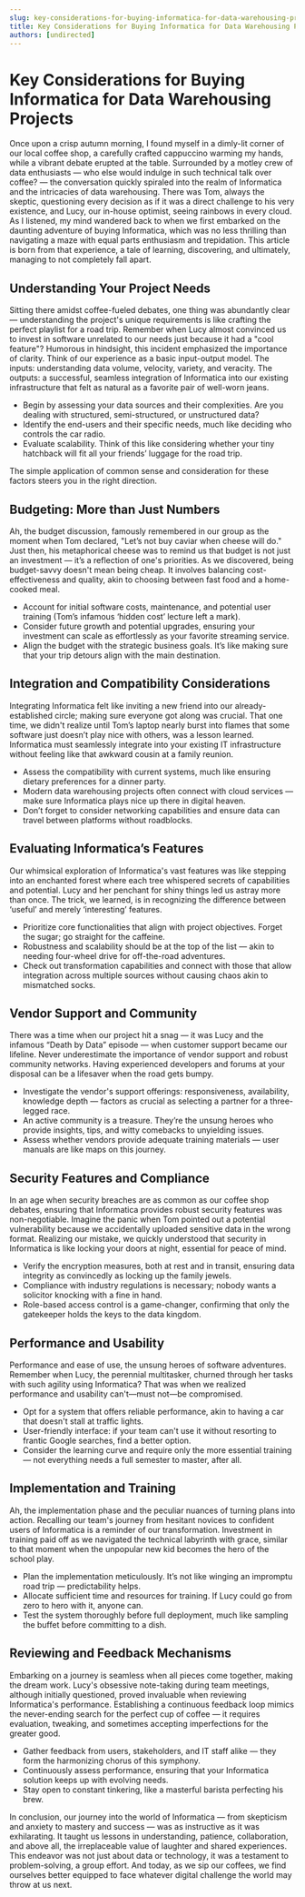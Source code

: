 ```yaml
---
slug: key-considerations-for-buying-informatica-for-data-warehousing-projects
title: Key Considerations for Buying Informatica for Data Warehousing Projects
authors: [undirected]
---
```



# Key Considerations for Buying Informatica for Data Warehousing Projects

Once upon a crisp autumn morning, I found myself in a dimly-lit corner of our local coffee shop, a carefully crafted cappuccino warming my hands, while a vibrant debate erupted at the table. Surrounded by a motley crew of data enthusiasts — who else would indulge in such technical talk over coffee? — the conversation quickly spiraled into the realm of Informatica and the intricacies of data warehousing. There was Tom, always the skeptic, questioning every decision as if it was a direct challenge to his very existence, and Lucy, our in-house optimist, seeing rainbows in every cloud. As I listened, my mind wandered back to when we first embarked on the daunting adventure of buying Informatica, which was no less thrilling than navigating a maze with equal parts enthusiasm and trepidation. This article is born from that experience, a tale of learning, discovering, and ultimately, managing to not completely fall apart.

## Understanding Your Project Needs

Sitting there amidst coffee-fueled debates, one thing was abundantly clear — understanding the project's unique requirements is like crafting the perfect playlist for a road trip. Remember when Lucy almost convinced us to invest in software unrelated to our needs just because it had a "cool feature"? Humorous in hindsight, this incident emphasized the importance of clarity. Think of our experience as a basic input-output model. The inputs: understanding data volume, velocity, variety, and veracity. The outputs: a successful, seamless integration of Informatica into our existing infrastructure that felt as natural as a favorite pair of well-worn jeans.

- Begin by assessing your data sources and their complexities. Are you dealing with structured, semi-structured, or unstructured data?
- Identify the end-users and their specific needs, much like deciding who controls the car radio.
- Evaluate scalability. Think of this like considering whether your tiny hatchback will fit all your friends’ luggage for the road trip.

The simple application of common sense and consideration for these factors steers you in the right direction.

## Budgeting: More than Just Numbers

Ah, the budget discussion, famously remembered in our group as the moment when Tom declared, "Let’s not buy caviar when cheese will do." Just then, his metaphorical cheese was to remind us that budget is not just an investment — it’s a reflection of one's priorities. As we discovered, being budget-savvy doesn't mean being cheap. It involves balancing cost-effectiveness and quality, akin to choosing between fast food and a home-cooked meal.

- Account for initial software costs, maintenance, and potential user training (Tom’s infamous ‘hidden cost’ lecture left a mark).
- Consider future growth and potential upgrades, ensuring your investment can scale as effortlessly as your favorite streaming service.
- Align the budget with the strategic business goals. It’s like making sure that your trip detours align with the main destination.

## Integration and Compatibility Considerations

Integrating Informatica felt like inviting a new friend into our already-established circle; making sure everyone got along was crucial. That one time, we didn't realize until Tom’s laptop nearly burst into flames that some software just doesn’t play nice with others, was a lesson learned. Informatica must seamlessly integrate into your existing IT infrastructure without feeling like that awkward cousin at a family reunion.

- Assess the compatibility with current systems, much like ensuring dietary preferences for a dinner party.
- Modern data warehousing projects often connect with cloud services — make sure Informatica plays nice up there in digital heaven.
- Don’t forget to consider networking capabilities and ensure data can travel between platforms without roadblocks.

## Evaluating Informatica’s Features

Our whimsical exploration of Informatica's vast features was like stepping into an enchanted forest where each tree whispered secrets of capabilities and potential. Lucy and her penchant for shiny things led us astray more than once. The trick, we learned, is in recognizing the difference between ‘useful’ and merely ‘interesting’ features.

- Prioritize core functionalities that align with project objectives. Forget the sugar; go straight for the caffeine.
- Robustness and scalability should be at the top of the list — akin to needing four-wheel drive for off-the-road adventures.
- Check out transformation capabilities and connect with those that allow integration across multiple sources without causing chaos akin to mismatched socks.

## Vendor Support and Community

There was a time when our project hit a snag — it was Lucy and the infamous “Death by Data” episode — when customer support became our lifeline. Never underestimate the importance of vendor support and robust community networks. Having experienced developers and forums at your disposal can be a lifesaver when the road gets bumpy.

- Investigate the vendor's support offerings: responsiveness, availability, knowledge depth — factors as crucial as selecting a partner for a three-legged race.
- An active community is a treasure. They’re the unsung heroes who provide insights, tips, and witty comebacks to unyielding issues.
- Assess whether vendors provide adequate training materials — user manuals are like maps on this journey.

## Security Features and Compliance

In an age when security breaches are as common as our coffee shop debates, ensuring that Informatica provides robust security features was non-negotiable. Imagine the panic when Tom pointed out a potential vulnerability because we accidentally uploaded sensitive data in the wrong format. Realizing our mistake, we quickly understood that security in Informatica is like locking your doors at night, essential for peace of mind.

- Verify the encryption measures, both at rest and in transit, ensuring data integrity as convincedly as locking up the family jewels.
- Compliance with industry regulations is necessary; nobody wants a solicitor knocking with a fine in hand.
- Role-based access control is a game-changer, confirming that only the gatekeeper holds the keys to the data kingdom.

## Performance and Usability

Performance and ease of use, the unsung heroes of software adventures. Remember when Lucy, the perennial multitasker, churned through her tasks with such agility using Informatica? That was when we realized performance and usability can't—must not—be compromised.

- Opt for a system that offers reliable performance, akin to having a car that doesn't stall at traffic lights.
- User-friendly interface: if your team can't use it without resorting to frantic Google searches, find a better option.
- Consider the learning curve and require only the more essential training — not everything needs a full semester to master, after all.

## Implementation and Training

Ah, the implementation phase and the peculiar nuances of turning plans into action. Recalling our team's journey from hesitant novices to confident users of Informatica is a reminder of our transformation. Investment in training paid off as we navigated the technical labyrinth with grace, similar to that moment when the unpopular new kid becomes the hero of the school play.

- Plan the implementation meticulously. It’s not like winging an impromptu road trip — predictability helps.
- Allocate sufficient time and resources for training. If Lucy could go from zero to hero with it, anyone can.
- Test the system thoroughly before full deployment, much like sampling the buffet before committing to a dish.

## Reviewing and Feedback Mechanisms

Embarking on a journey is seamless when all pieces come together, making the dream work. Lucy's obsessive note-taking during team meetings, although initially questioned, proved invaluable when reviewing Informatica's performance. Establishing a continuous feedback loop mimics the never-ending search for the perfect cup of coffee — it requires evaluation, tweaking, and sometimes accepting imperfections for the greater good.

- Gather feedback from users, stakeholders, and IT staff alike — they form the harmonizing chorus of this symphony.
- Continuously assess performance, ensuring that your Informatica solution keeps up with evolving needs.
- Stay open to constant tinkering, like a masterful barista perfecting his brew.

In conclusion, our journey into the world of Informatica — from skepticism and anxiety to mastery and success — was as instructive as it was exhilarating. It taught us lessons in understanding, patience, collaboration, and above all, the irreplaceable value of laughter and shared experiences. This endeavor was not just about data or technology, it was a testament to problem-solving, a group effort. And today, as we sip our coffees, we find ourselves better equipped to face whatever digital challenge the world may throw at us next.